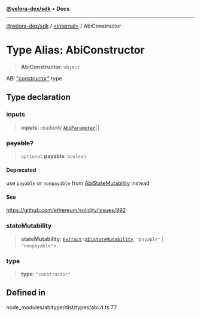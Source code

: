 [**@velora-dex/sdk**](../../README.md) • **Docs**

***

[@velora-dex/sdk](../../globals.md) / [\<internal\>](../README.md) / AbiConstructor

# Type Alias: AbiConstructor

> **AbiConstructor**: `object`

ABI ["constructor"](https://docs.soliditylang.org/en/latest/abi-spec.html#json) type

## Type declaration

### inputs

> **inputs**: readonly [`AbiParameter`](AbiParameter.md)[]

### ~~payable?~~

> `optional` **payable**: `boolean`

#### Deprecated

use `payable` or `nonpayable` from [AbiStateMutability](AbiStateMutability.md) instead

#### See

https://github.com/ethereum/solidity/issues/992

### stateMutability

> **stateMutability**: [`Extract`](Extract.md)\<[`AbiStateMutability`](AbiStateMutability.md), `"payable"` \| `"nonpayable"`\>

### type

> **type**: `"constructor"`

## Defined in

node\_modules/abitype/dist/types/abi.d.ts:77
